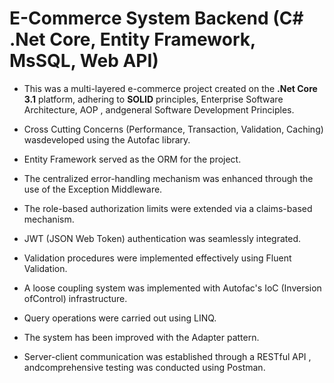 # E-Commerce System Backend (C# .Net Core, Entity Framework, MsSQL, Web API)

- This was a multi-layered e-commerce project created on the **.Net Core 3.1** platform, adhering to __SOLID__ principles, Enterprise Software Architecture, AOP , andgeneral Software Development Principles. 

- Cross Cutting Concerns (Performance, Transaction, Validation, Caching) wasdeveloped using the Autofac library. 

- Entity Framework served as the ORM for the project. 

- The centralized error-handling mechanism was enhanced through the use of the Exception Middleware. 

- The role-based authorization limits were extended via a claims-based mechanism. 

- JWT (JSON Web Token) authentication was seamlessly integrated. 

- Validation procedures were implemented effectively using Fluent Validation. 

- A loose coupling system was implemented with Autofac's IoC (Inversion ofControl) infrastructure. 

- Query operations were carried out using LINQ. 

- The system has been improved with the Adapter pattern.

- Server-client communication was established through a RESTful API , andcomprehensive testing was conducted using Postman.
